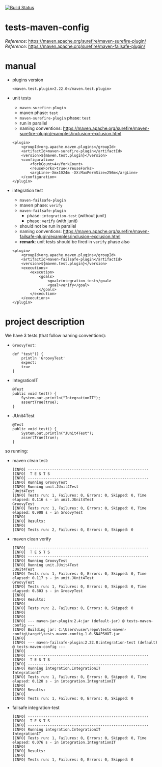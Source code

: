 [![Build Status](https://travis-ci.com/mtumilowicz/tests-maven-config.svg?branch=master)](https://travis-ci.com/mtumilowicz/tests-maven-config)

# tests-maven-config

_Reference_: https://maven.apache.org/surefire/maven-surefire-plugin/  
_Reference_: https://maven.apache.org/surefire/maven-failsafe-plugin/

# manual
* plugins version
    ```
    <maven.test.plugin>2.22.0</maven.test.plugin>
    ```
* unit tests
    * `maven-surefire-plugin`
    * maven phase: `test`
    * `maven-surefire-plugin` phase: `test`
    * run in parallel
    * naming conventions: https://maven.apache.org/surefire/maven-surefire-plugin/examples/inclusion-exclusion.html
    ```
    <plugin>
        <groupId>org.apache.maven.plugins</groupId>
        <artifactId>maven-surefire-plugin</artifactId>
        <version>${maven.test.plugin}</version>
        <configuration>
            <forkCount>4</forkCount>
            <reuseForks>true</reuseForks>
            <argLine>-Xmx1024m -XX:MaxPermSize=256m</argLine>
        </configuration>
    </plugin>    
    ```
    
* integration test
    * `maven-failsafe-plugin`
    * maven phase: `verify`
    * `maven-failsafe-plugin` 
        * phase: `integration-test` (without junit)
        * phase: `verify` (with junit)
    * should not be run in parallel
    * naming conventions: https://maven.apache.org/surefire/maven-failsafe-plugin/examples/inclusion-exclusion.html
    * **remark**: unit tests should be fired in `verify` phase also
    ```
    <plugin>
        <groupId>org.apache.maven.plugins</groupId>
        <artifactId>maven-failsafe-plugin</artifactId>
        <version>${maven.test.plugin}</version>
        <executions>
            <execution>
                <goals>
                    <goal>integration-test</goal>
                    <goal>verify</goal>
                </goals>
            </execution>
        </executions>
    </plugin>
    ```
    
# project description
We have 3 tests (that follow naming conventions):
* `GroovyTest`:
    ```
    def "test"() {
        println 'GroovyTest'
        expect:
        true
    }    
    ```
* IntegrationIT
    ```
    @Test
    public void test() {
        System.out.println("IntegrationIT");
        assertTrue(true);
    }    
    ```
* JUnit4Test
    ```
    @Test
    public void test() {
        System.out.println("JUnit4Test");
        assertTrue(true);
    }    
    ```
so running:
* maven clean test:
    ```
    [INFO] -------------------------------------------------------
    [INFO]  T E S T S
    [INFO] -------------------------------------------------------
    [INFO] Running GroovyTest
    [INFO] Running unit.JUnit4Test
    JUnit4Test
    [INFO] Tests run: 1, Failures: 0, Errors: 0, Skipped: 0, Time elapsed: 0.116 s - in unit.JUnit4Test
    GroovyTest
    [INFO] Tests run: 1, Failures: 0, Errors: 0, Skipped: 0, Time elapsed: 0.908 s - in GroovyTest
    [INFO] 
    [INFO] Results:
    [INFO] 
    [INFO] Tests run: 2, Failures: 0, Errors: 0, Skipped: 0
    ```

* maven clean verify
    ```
    [INFO] -------------------------------------------------------
    [INFO]  T E S T S
    [INFO] -------------------------------------------------------
    [INFO] Running GroovyTest
    [INFO] Running unit.JUnit4Test
    JUnit4Test
    [INFO] Tests run: 1, Failures: 0, Errors: 0, Skipped: 0, Time elapsed: 0.117 s - in unit.JUnit4Test
    GroovyTest
    [INFO] Tests run: 1, Failures: 0, Errors: 0, Skipped: 0, Time elapsed: 0.803 s - in GroovyTest
    [INFO] 
    [INFO] Results:
    [INFO] 
    [INFO] Tests run: 2, Failures: 0, Errors: 0, Skipped: 0
    [INFO] 
    [INFO] 
    [INFO] --- maven-jar-plugin:2.4:jar (default-jar) @ tests-maven-config ---
    [INFO] Building jar: C:\Users\user\repo\tests-maven-config\target\tests-maven-config-1.0-SNAPSHOT.jar
    [INFO] 
    [INFO] --- maven-failsafe-plugin:2.22.0:integration-test (default) @ tests-maven-config ---
    [INFO] 
    [INFO] -------------------------------------------------------
    [INFO]  T E S T S
    [INFO] -------------------------------------------------------
    [INFO] Running integration.IntegrationIT
    IntegrationIT
    [INFO] Tests run: 1, Failures: 0, Errors: 0, Skipped: 0, Time elapsed: 0.128 s - in integration.IntegrationIT
    [INFO] 
    [INFO] Results:
    [INFO] 
    [INFO] Tests run: 1, Failures: 0, Errors: 0, Skipped: 0
    ```

* failsafe integration-test
    ```
    [INFO] -------------------------------------------------------
    [INFO]  T E S T S
    [INFO] -------------------------------------------------------
    [INFO] Running integration.IntegrationIT
    IntegrationIT
    [INFO] Tests run: 1, Failures: 0, Errors: 0, Skipped: 0, Time elapsed: 0.076 s - in integration.IntegrationIT
    [INFO] 
    [INFO] Results:
    [INFO] 
    [INFO] Tests run: 1, Failures: 0, Errors: 0, Skipped: 0
    ```